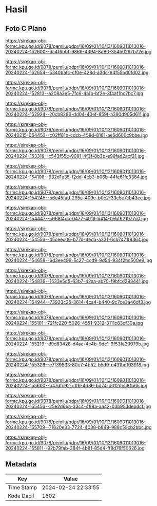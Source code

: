# Hasil

## Foto C Plano

https://sirekap-obj-formc.kpu.go.id/9078/pemilu/pdpr/16/09/01/10/13/1609011013016-20240224-152600--dc4f6b0f-9869-4394-8d80-35450297b72e.jpg

https://sirekap-obj-formc.kpu.go.id/9078/pemilu/pdpr/16/09/01/10/13/1609011013016-20240224-152654--5340bafc-cf0e-428d-a3dc-64f55bd0fd02.jpg

https://sirekap-obj-formc.kpu.go.id/9078/pemilu/pdpr/16/09/01/10/13/1609011013016-20240224-152813--a208a3e5-7fc6-4a1b-bf2e-3f4af1bc7bc7.jpg

https://sirekap-obj-formc.kpu.go.id/9078/pemilu/pdpr/16/09/01/10/13/1609011013016-20240224-152924--20cb8286-dd04-40ef-859f-a390d905d611.jpg

https://sirekap-obj-formc.kpu.go.id/9078/pemilu/pdpr/16/09/01/10/13/1609011013016-20240215-064453--c02ff81b-cdcb-458d-8181-ae5d600c9bbe.jpg

https://sirekap-obj-formc.kpu.go.id/9078/pemilu/pdpr/16/09/01/10/13/1609011013016-20240224-153319--c543f55c-9091-4f3f-8b3b-e99fad2acf21.jpg

https://sirekap-obj-formc.kpu.go.id/9078/pemilu/pdpr/16/09/01/10/13/1609011013016-20240224-154108--632d1e35-f2dd-4eb3-b06b-44fe61fc3364.jpg

https://sirekap-obj-formc.kpu.go.id/9078/pemilu/pdpr/16/09/01/10/13/1609011013016-20240224-154245--b6c45fad-295c-409e-b0c2-33c5c7cb43ec.jpg

https://sirekap-obj-formc.kpu.go.id/9078/pemilu/pdpr/16/09/01/10/13/1609011013016-20240224-154447--c968f4cb-0477-4019-b414-0ebf921977c0.jpg

https://sirekap-obj-formc.kpu.go.id/9078/pemilu/pdpr/16/09/01/10/13/1609011013016-20240224-154556--45ceec06-b77d-4eda-a331-6cb7471f8364.jpg

https://sirekap-obj-formc.kpu.go.id/9078/pemilu/pdpr/16/09/01/10/13/1609011013016-20240224-154658--6d3ee499-5c27-4cd9-9d54-934f2bc500e9.jpg

https://sirekap-obj-formc.kpu.go.id/9078/pemilu/pdpr/16/09/01/10/13/1609011013016-20240224-154839--1533e5d5-63b7-42aa-ab70-f9bfcd293441.jpg

https://sirekap-obj-formc.kpu.go.id/9078/pemilu/pdpr/16/09/01/10/13/1609011013016-20240224-154944--73923c25-3614-4ca4-b440-9c7ce3a46df3.jpg

https://sirekap-obj-formc.kpu.go.id/9078/pemilu/pdpr/16/09/01/10/13/1609011013016-20240224-155101--721fc220-5026-4551-9312-3111c83cf30a.jpg

https://sirekap-obj-formc.kpu.go.id/9078/pemilu/pdpr/16/09/01/10/13/1609011013016-20240224-155219--d9d83428-d4ae-4e4b-9de1-9f53fa20079b.jpg

https://sirekap-obj-formc.kpu.go.id/9078/pemilu/pdpr/16/09/01/10/13/1609011013016-20240224-155326--e7f39833-80c7-4b52-b5d9-c431bdf03918.jpg

https://sirekap-obj-formc.kpu.go.id/9078/pemilu/pdpr/16/09/01/10/13/1609011013016-20240224-155600--b47dfc92-c1f6-4d86-bd74-d012de581b65.jpg

https://sirekap-obj-formc.kpu.go.id/9078/pemilu/pdpr/16/09/01/10/13/1609011013016-20240224-155456--25e2d66a-33c4-488a-aa42-03b95ddebdcf.jpg

https://sirekap-obj-formc.kpu.go.id/9078/pemilu/pdpr/16/09/01/10/13/1609011013016-20240224-155709--71620e33-7724-4038-b849-988c59cb2bbc.jpg

https://sirekap-obj-formc.kpu.go.id/9078/pemilu/pdpr/16/09/01/10/13/1609011013016-20240224-155811--92b79fab-384f-4b81-85d4-ff8d76f50626.jpg


## Metadata

| Key        | Value               |
| ---------- | ------------------- |
| Time Stamp | 2024-02-24 22:33:55 |
| Kode Dapil | 1602                |




